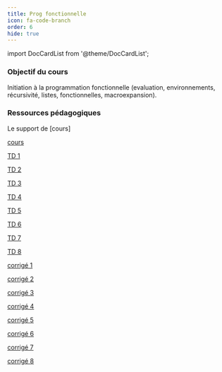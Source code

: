 ```yaml
---
title: Prog fonctionnelle
icon: fa-code-branch
order: 6
hide: true
---
```


import DocCardList from '@theme/DocCardList';

<DocCardList />

### Objectif du cours

Initiation à la programmation fonctionnelle (evaluation, environnements, récursivité, listes, fonctionnelles, macroexpansion).

### Ressources pédagogiques

Le support de [cours]

[cours](https://www.labri.fr/perso/myriam/Enseignement/Scheme/scheme.pdf)

[TD 1](https://www.labri.fr/perso/renault/working/teaching/schemeprog/files/td1.pdf)

[TD 2](https://www.labri.fr/perso/renault/working/teaching/schemeprog/files/td2.pdf)

[TD 3](https://www.labri.fr/perso/renault/working/teaching/schemeprog/files/td3.pdf)

[TD 4](https://www.labri.fr/perso/renault/working/teaching/schemeprog/files/td4.pdf)

[TD 5](https://www.labri.fr/perso/renault/working/teaching/schemeprog/files/td5.pdf)

[TD 6](https://www.labri.fr/perso/renault/working/teaching/schemeprog/files/td6.pdf)

[TD 7](https://www.labri.fr/perso/renault/working/teaching/schemeprog/files/td7.pdf)

[TD 8](https://www.labri.fr/perso/renault/working/teaching/schemeprog/files/td8.pdf)

[corrigé 1](./img/1.rkt)

[corrigé 2](./img/2.rkt)

[corrigé 3](./img/3.rkt)

[corrigé 4](./img/4.rkt)

[corrigé 5](./img/5.rkt)

[corrigé 6](./img/6.rkt)

[corrigé 7](./img/7.rkt)

[corrigé 8](./img/8.rkt)

